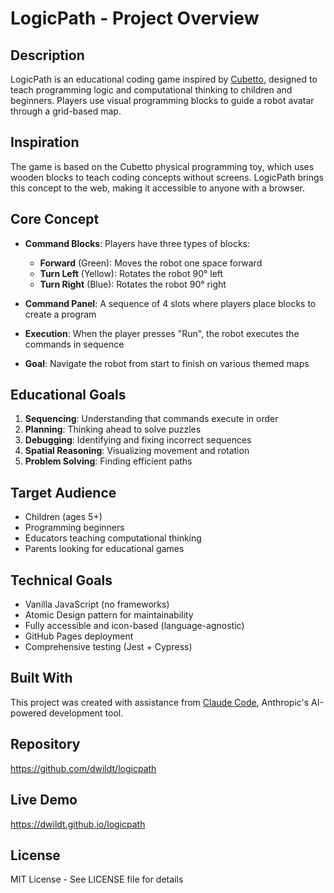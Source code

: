 # LogicPath - Project Overview

## Description

LogicPath is an educational coding game inspired by [Cubetto](https://primotoys.com), designed to teach programming logic and computational thinking to children and beginners. Players use visual programming blocks to guide a robot avatar through a grid-based map.

## Inspiration

The game is based on the Cubetto physical programming toy, which uses wooden blocks to teach coding concepts without screens. LogicPath brings this concept to the web, making it accessible to anyone with a browser.

## Core Concept

- **Command Blocks**: Players have three types of blocks:
  - **Forward** (Green): Moves the robot one space forward
  - **Turn Left** (Yellow): Rotates the robot 90° left
  - **Turn Right** (Blue): Rotates the robot 90° right

- **Command Panel**: A sequence of 4 slots where players place blocks to create a program

- **Execution**: When the player presses "Run", the robot executes the commands in sequence

- **Goal**: Navigate the robot from start to finish on various themed maps

## Educational Goals

1. **Sequencing**: Understanding that commands execute in order
2. **Planning**: Thinking ahead to solve puzzles
3. **Debugging**: Identifying and fixing incorrect sequences
4. **Spatial Reasoning**: Visualizing movement and rotation
5. **Problem Solving**: Finding efficient paths

## Target Audience

- Children (ages 5+)
- Programming beginners
- Educators teaching computational thinking
- Parents looking for educational games

## Technical Goals

- Vanilla JavaScript (no frameworks)
- Atomic Design pattern for maintainability
- Fully accessible and icon-based (language-agnostic)
- GitHub Pages deployment
- Comprehensive testing (Jest + Cypress)

## Built With

This project was created with assistance from [Claude Code](https://claude.com/claude-code), Anthropic's AI-powered development tool.

## Repository

https://github.com/dwildt/logicpath

## Live Demo

https://dwildt.github.io/logicpath

## License

MIT License - See LICENSE file for details
